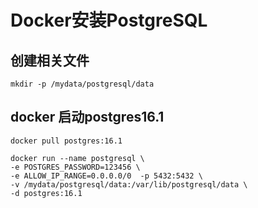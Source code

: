 # Docker安装PostgreSQL

## 创建相关文件

```shell
mkdir -p /mydata/postgresql/data
```

## docker 启动postgres16.1

```shell
docker pull postgres:16.1

docker run --name postgresql \
-e POSTGRES_PASSWORD=123456 \
-e ALLOW_IP_RANGE=0.0.0.0/0  -p 5432:5432 \
-v /mydata/postgresql/data:/var/lib/postgresql/data \
-d postgres:16.1
```